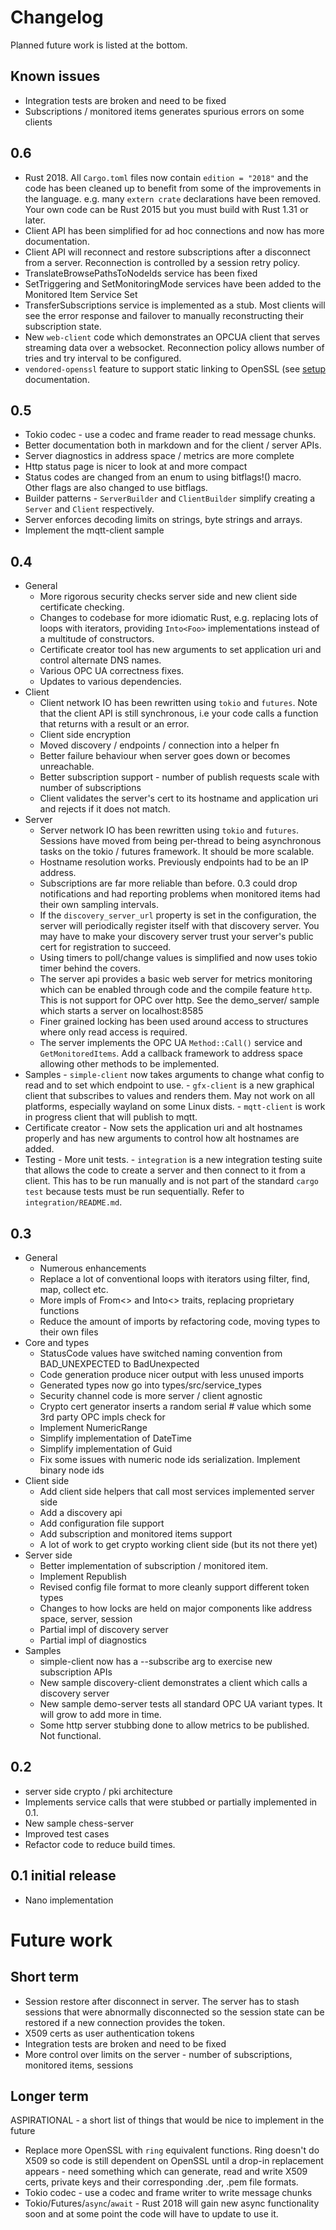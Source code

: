 # Changelog

Planned future work is listed at the bottom.

## Known issues

  - Integration tests are broken and need to be fixed
  - Subscriptions / monitored items generates spurious errors on some clients

## 0.6
  - Rust 2018. All `Cargo.toml` files now contain `edition = "2018"` and the code has been cleaned up to benefit from 
    some of the improvements in the language. e.g. many `extern crate` declarations have been removed. Your own code
    can be Rust 2015 but you must build with Rust 1.31 or later.
  - Client API has been simplified for ad hoc connections and now has more documentation.
  - Client API will reconnect and restore subscriptions after a disconnect from a server. Reconnection is 
    controlled by a session retry policy.
  - TranslateBrowsePathsToNodeIds service has been fixed
  - SetTriggering and SetMonitoringMode services have been added to the Monitored Item Service Set
  - TransferSubscriptions service is implemented as a stub. Most clients will see the error response and failover
    to manually reconstructing their subscription state.
  - New `web-client` code which demonstrates an OPCUA client that serves streaming data over a websocket. Reconnection
    policy allows number of tries and try interval to be configured.
  - `vendored-openssl` feature to support static linking to OpenSSL (see [setup](./docs/setup.md) documentation.

## 0.5
  - Tokio codec - use a codec and frame reader to read message chunks.
  - Better documentation both in markdown and for the client / server APIs.
  - Server diagnostics in address space / metrics are more complete
  - Http status page is nicer to look at and more compact
  - Status codes are changed from an enum to using bitflags!() macro. Other flags are also changed to use bitflags.
  - Builder patterns - `ServerBuilder` and `ClientBuilder` simplify creating a `Server` and `Client` respectively.
  - Server enforces decoding limits on strings, byte strings and arrays. 
  - Implement the mqtt-client sample
  
## 0.4
  - General
    - More rigorous security checks server side and new client side certificate checking.
    - Changes to codebase for more idiomatic Rust, e.g. replacing lots of loops with iterators, providing
      `Into<Foo>` implementations instead of a multitude of constructors.
    - Certificate creator tool has new arguments to set application uri and control alternate DNS names.
    - Various OPC UA correctness fixes.
    - Updates to various dependencies.
  - Client
    - Client network IO has been rewritten using `tokio` and `futures`. Note that the client API is still synchronous, 
      i.e your code calls a function that returns with a result or an error.
    - Client side encryption
    - Moved discovery / endpoints / connection into a helper fn
    - Better failure behaviour when server goes down or becomes unreachable.
    - Better subscription support - number of publish requests scale with number of subscriptions
    - Client validates the server's cert to its hostname and application uri and rejects if it does not match.
  - Server
    - Server network IO has been rewritten using `tokio` and `futures`. Sessions have moved from being per-thread 
      to being asynchronous tasks on the tokio / futures framework. It should be more scalable. 
    - Hostname resolution works. Previously endpoints had to be an IP address.
    - Subscriptions are far more reliable than before. 0.3 could drop notifications and had reporting problems when
      monitored items had their own sampling intervals.
    - If the `discovery_server_url` property is set in the configuration, the server will periodically
      register itself with that discovery server. You may have to make your discovery server trust your server's 
      public cert for registration to succeed.
    - Using timers to poll/change values is simplified and now uses tokio timer behind the covers.
    - The server api provides a basic web server for metrics monitoring which can be enabled through code and the
      compile feature `http`. This is not support for OPC over http. See the demo_server/ sample which starts a server
      on localhost:8585
    - Finer grained locking has been used around access to structures where only read access is required.
    - The server implements the OPC UA `Method::Call()` service and `GetMonitoredItems`. Add a callback framework to 
      address space allowing other methods to be implemented.
   - Samples
    - `simple-client` now takes arguments to change what config to read and to set which endpoint to use.
    - `gfx-client` is a new graphical client that subscribes to values and renders them. May not work on all platforms, 
       especially wayland on some Linux dists.
    - `mqtt-client` is work in progress client that will publish to mqtt.
   - Certificate creator
    - Now sets the application uri and alt hostnames properly and has new arguments to control how alt hostnames are
      added.
   - Testing
    - More unit tests.
    - `integration` is a new integration testing suite that allows the code to create a server and then connect to it
      from a client. This has to be run manually and is not part of the standard `cargo test` because tests must be
      run sequentially. Refer to `integration/README.md`.

## 0.3
  - General
    - Numerous enhancements
    - Replace a lot of conventional loops with iterators using filter, find, map, collect etc.
    - More impls of From<> and Into<> traits, replacing proprietary functions
    - Reduce the amount of imports by refactoring code, moving types to their own files
  - Core and types
    - StatusCode values have switched naming convention from BAD_UNEXPECTED to BadUnexpected 
    - Code generation produce nicer output with less unused imports
    - Generated types now go into types/src/service_types
    - Security channel code is more server / client agnostic
    - Crypto cert generator inserts a random serial # value which some 3rd party OPC impls check for
    - Implement NumericRange
    - Simplify implementation of DateTime
    - Simplify implementation of Guid
    - Fix some issues with numeric node ids serialization. Implement binary node ids
  - Client side
    - Add client side helpers that call most services implemented server side
    - Add a discovery api
    - Add configuration file support
    - Add subscription and monitored items support
    - A lot of work to get crypto working client side (but its not there yet)
  - Server side
    - Better implementation of subscription / monitored item.
    - Implement Republish
    - Revised config file format to more cleanly support different token types
    - Changes to how locks are held on major components like address space, server, session
    - Partial impl of discovery server
    - Partial impl of diagnostics 
  - Samples
    - simple-client now has a --subscribe arg to exercise new subscription APIs
    - New sample discovery-client demonstrates a client which calls a discovery server
    - New sample demo-server tests all standard OPC UA variant types. It will grow to add more in time.
    - Some http server stubbing done to allow metrics to be published. Not functional.
  
## 0.2 
  - server side crypto / pki architecture
  - Implements service calls that were stubbed or partially implemented in 0.1.
  - New sample chess-server
  - Improved test cases
  - Refactor code to reduce build times.
  
## 0.1 initial release 
  - Nano implementation


# Future work

## Short term
  
  - Session restore after disconnect in server. The server has to stash sessions that were 
    abnormally disconnected so the session state can be restored if a new connection provides the token.
  - X509 certs as user authentication tokens 
  - Integration tests are broken and need to be fixed
  - More control over limits on the server - number of subscriptions, monitored items, sessions
  
## Longer term
  
ASPIRATIONAL - a short list of things that would be nice to implement in the future

  - Replace more OpenSSL with `ring` equivalent functions. Ring doesn't do X509 so code is still
    dependent on OpenSSL until a drop-in replacement appears - need something which can generate, read and write X509
    certs, private keys and their corresponding .der, .pem file formats.
  - Tokio codec - use a codec and frame writer to write message chunks
  - Tokio/Futures/`async`/`await` - Rust 2018 will gain new async functionality soon and at some point the code will have to update
    to use it.
